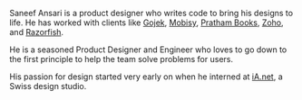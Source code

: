 ---
---

Saneef Ansari is a product designer who writes code to bring his designs to life. He has worked with clients like [Gojek](https://www.gojek.com), [Mobisy](https://bizom.in), [Pratham Books](https://prathambooks.org), [Zoho](https://www.zoho.com), and [Razorfish](https://razorfish.com).

He is a seasoned Product Designer and Engineer who loves to go down to the first principle to help the team solve problems for users.

His passion for design started very early on when he interned at [iA.net](https://ia.net), a Swiss design studio.
